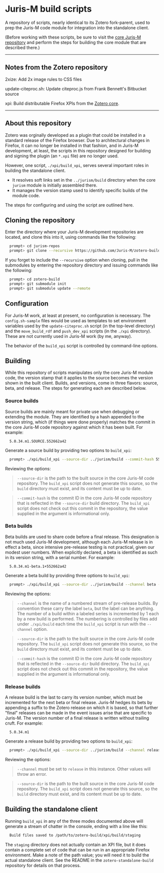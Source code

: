 # Juris-M build scripts

A repository of scripts, nearly identical to its Zotero fork-parent, used to prep the Juris-M code module for integration into the standalone client.

(Before working with these scripts, be sure to visit the [core Juris-M repository](https://github.com/Juris-M/zotero#user-content-juris-m) and perform the steps for building the core module that are described there.)

----------

## Notes from the Zotero repository

2xize: Add 2x image rules to CSS files

update-citeproc.sh: Update citeproc.js from Frank Bennett's Bitbucket source

xpi: Build distributable Firefox XPIs from the [Zotero core](https://github.com/zotero/zotero).

----------

## About this repository

Zotero was orginally developed as a plugin that could be installed in a standard release of the Firefox browser. Due to architectural changes in Firefox, it can no longer be installed in that fashion, and in Juris-M development, at least, the scripts in this repository designed for building and signing the plugin (an ``*.xpi`` file) are no longer used.

However, one script, ``./xpi/build_xpi``, serves several important roles
in building the standalone client.

* It resolves soft links set in the ``../jurism/build`` directory when the core ``jurism`` module is initially assembled there.
* It manages the version stamp used to identify specific builds of the module code.

The steps for configuring and using the script are outlined here.

## Cloning the repository

Enter the directory where your Juris-M development repositories are located, and clone this into it, using commands like the following:
```bash
  prompt> cd jurism-repos
  prompt> git clone --recursive https://github.com/Juris-M/zotero-build.git
```
If you forget to include the ``--recursive`` option when cloning, pull in the submodules by entering the repository directory and issuing commands like the following:
```bash
  prompt> cd zotero-build
  prompt> git submodule init
  prompt> git submodule update --remote
```

## Configuration

For Juris-M work, at least at present, no configuration is necessary. The ``config.sh-sample`` files would be used as templates to set environment variables used by the ``update-citeproc.sh`` script (in the top-level directory) and the ``move_build_rdf`` and ``push_dev_xpi`` scripts (in the ``./xpi`` directory). These are not currently used in Juris-M work (by me, anyway).

The behavior of the ``build_xpi`` script is controlled by command-line options.

## Building

While this repository of scripts manipulates only the core Juris-M module code, the version stamp that it applies to the source becomes the version shown in the built client. Builds, and versions, come in three flavors: source, beta, and release. The steps for generating each are described below.

### Source builds

Source builds are mainly meant for private use when debugging or extending the module. They are identified by a hash appended to the version string, which (if things were done properly) matches the commit in the core Juris-M code repository against which it has been built. For example:
```
  5.0.34.m1.SOURCE.552662a42
```
Generate a source build by providing two options to ``build_xpi``:
```bash
  prompt> ./xpi/build_xpi --source-dir ../jurism/build --commit-hash 552662a42556e7b9c3ad690a9be3a6365730205f 
```
Reviewing the options:
> ``--source-dir`` is the path to the built source in the core Juris-M code repository. The ``build_xpi`` script does not generate this source, so the ``build`` directory must exist, and its content must be up to date.

> ``--commit-hash`` is the commit ID in the core Juris-M code repository that is reflected in the ``--source-dir`` build directory. The ``build_xpi`` script does not check out this commit in the repository, the value supplied in the argument is informational only.

### Beta builds

Beta builds are used to share code before a final release. This designation is not much used Juris-M development, although each Juris-M release is in effect a beta, since intensive pre-release testing is not practical, given our modest user numbers. When explicitly declared, a beta is identified as such in its version string, with a serial number. For example:
```
  5.0.34.m1-beta.1+552662a42
```
Generate a beta build by providing three options to ``build_xpi``:
```bash
  prompt> ./xpi/build_xpi --source-dir ../jurism/build --channel beta --commit-hash 552662a42556e7b9c3ad690a9be3a6365730205f 
```
Reviewing the options:
> ``--channel`` is the name of a numbered stream of pre-release builds. By convention these carry the label ``beta``, but the label can be anything. The number of a build within a labeled series is incremented by 1 each by a new build is performed. The numbering is controlled by files add under ``./xpi/build`` each time the ``build_xpi`` script is run with the ``--channel`` option.

> ``--source-dir`` is the path to the built source in the core Juris-M code repository. The ``build_xpi`` script does not generate this source, so the ``build`` directory must exist, and its content must be up to date.

> ``--commit-hash`` is the commit ID in the core Juris-M code repository that is reflected in the ``--source-dir`` build directory. The ``build_xpi`` script does not check out this commit in the repository, the value supplied in the argument is informational only.



### Release builds

A release build is the last to carry its version number, which must be incremented for the next beta or final release. Juris-M hedges its bets by appending a suffix to the Zotero release on which it is based, so that further "final" releases can be made in the event issues arise that are specific to Juris-M. The version number of a final release is written without trailing cruft. For example:
```
  5.0.34.m1
```
Generate a release build by providing two options to ``build_xpi``:
```bash
  prompt> ./xpi/build_xpi --source-dir ../jurism/build --channel release
```
Reviewing the options:
> ``--channel`` must be set to ``release`` in this instance. Other values will throw an error.

> ``--source-dir`` is the path to the built source in the core Juris-M code repository. The ``build_xpi`` script does not generate this source, so the ``build`` directory must exist, and its content must be up to date.

## Building the standalone client

Running ``build_xpi`` in any of the three modes documented above will generate a stream of chatter in the console, ending with a line like this:
```bash
  Build files saved to /path/to/zotero-build/xpi/build/staging
```
The ``staging`` directory does not actually contain an XPI file, but it does contain a complete set of code that can be run in an appropriate Firefox environment. Make a note of the path value; you will need it to build the actual standalone client. See the README in the ``zotero-standalone-build`` repository for details on that process.
